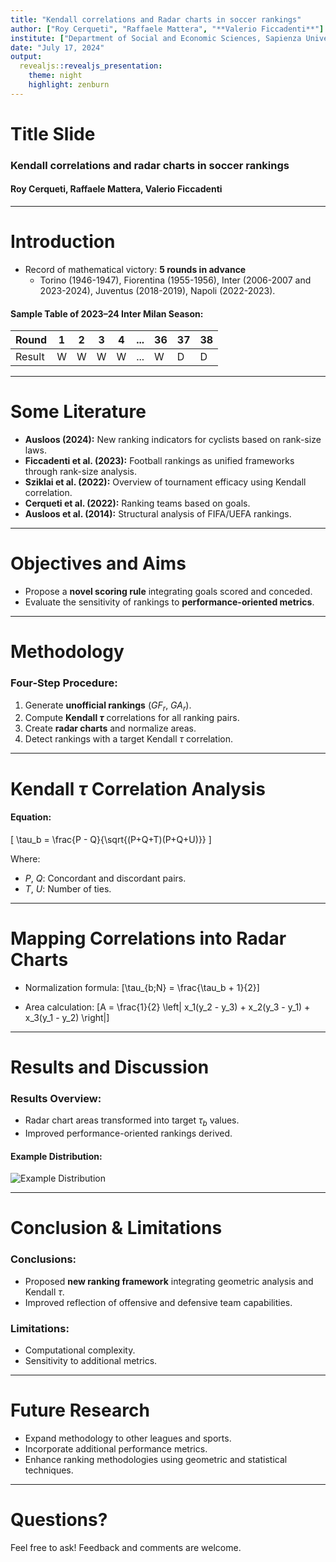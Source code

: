```yaml
---
title: "Kendall correlations and Radar charts in soccer rankings"
author: ["Roy Cerqueti", "Raffaele Mattera", "**Valerio Ficcadenti**"]
institute: ["Department of Social and Economic Sciences, Sapienza University of Rome, Italy", "GRANEM, University of Angers, France", "School of Business, London South Bank University, United Kingdom"]
date: "July 17, 2024"
output:
  revealjs::revealjs_presentation:
    theme: night
    highlight: zenburn
---
```


# Title Slide

### Kendall correlations and radar charts in soccer rankings

#### Roy Cerqueti, Raffaele Mattera, **Valerio Ficcadenti**

---

# Introduction

- Record of mathematical victory: **5 rounds in advance**
  - Torino (1946-1947), Fiorentina (1955-1956), Inter (2006-2007 and 2023-2024), Juventus (2018-2019), Napoli (2022-2023).

#### Sample Table of 2023–24 Inter Milan Season:

| Round  | 1 | 2 | 3 | 4 | ... | 36 | 37 | 38 |
|--------|---|---|---|---|-----|----|----|----|
| Result | W | W | W | W | ... | W  | D  | D  |

---

# Some Literature

- **Ausloos (2024):** New ranking indicators for cyclists based on rank-size laws.
- **Ficcadenti et al. (2023):** Football rankings as unified frameworks through rank-size analysis.
- **Sziklai et al. (2022):** Overview of tournament efficacy using Kendall correlation.
- **Cerqueti et al. (2022):** Ranking teams based on goals.
- **Ausloos et al. (2014):** Structural analysis of FIFA/UEFA rankings.

---

# Objectives and Aims

- Propose a **novel scoring rule** integrating goals scored and conceded.
- Evaluate the sensitivity of rankings to **performance-oriented metrics**.

---

# Methodology

### Four-Step Procedure:

1. Generate **unofficial rankings** ($GF_r$, $GA_r$).
2. Compute **Kendall $\tau$** correlations for all ranking pairs.
3. Create **radar charts** and normalize areas.
4. Detect rankings with a target Kendall $\tau$ correlation.

---

# Kendall $\tau$ Correlation Analysis

#### Equation:

\[
\tau_b = \frac{P - Q}{\sqrt{(P+Q+T)(P+Q+U)}}
\]

Where:
- $P$, $Q$: Concordant and discordant pairs.
- $T$, $U$: Number of ties.

---

# Mapping Correlations into Radar Charts

- Normalization formula:
  \[\tau_{b;N} = \frac{\tau_b + 1}{2}\]

- Area calculation:
  \[A = \frac{1}{2} \left| x_1(y_2 - y_3) + x_2(y_3 - y_1) + x_3(y_1 - y_2) \right|\]

---

# Results and Discussion

### Results Overview:
- Radar chart areas transformed into target $\tau_b$ values.
- Improved performance-oriented rankings derived.

#### Example Distribution:
![Example Distribution](example_distribution.png)

---

# Conclusion & Limitations

### Conclusions:

- Proposed **new ranking framework** integrating geometric analysis and Kendall $\tau$.
- Improved reflection of offensive and defensive team capabilities.

### Limitations:

- Computational complexity.
- Sensitivity to additional metrics.

---

# Future Research

- Expand methodology to other leagues and sports.
- Incorporate additional performance metrics.
- Enhance ranking methodologies using geometric and statistical techniques.

---

# Questions?

Feel free to ask! Feedback and comments are welcome.
